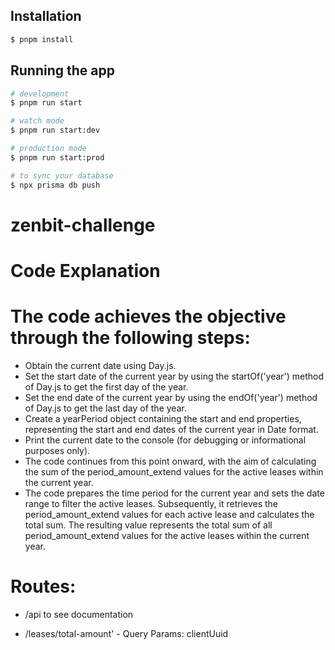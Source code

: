 ## Installation

```bash
$ pnpm install
```

## Running the app

```bash
# development
$ pnpm run start

# watch mode
$ pnpm run start:dev

# production mode
$ pnpm run start:prod
```

```bash
# to sync your database
$ npx prisma db push
```
# zenbit-challenge


# Code Explanation

# The code achieves the objective through the following steps:

- Obtain the current date using Day.js.
- Set the start date of the current year by using the startOf('year') method of Day.js to get the first day of the year.
- Set the end date of the current year by using the endOf('year') method of Day.js to get the last day of the year.
- Create a yearPeriod object containing the start and end properties, representing the start and end dates of the current year in Date format.
- Print the current date to the console (for debugging or informational purposes only).
- The code continues from this point onward, with the aim of calculating the sum of the period_amount_extend values for the active leases within the current year.
- The code prepares the time period for the current year and sets the date range to filter the active leases. Subsequently, it retrieves the period_amount_extend values for each active lease and calculates the total sum. The resulting value represents the total sum of all period_amount_extend values for the active leases within the current year.

# Routes: 
- /api to see documentation

- /leases/total-amount'  - Query Params: clientUuid
